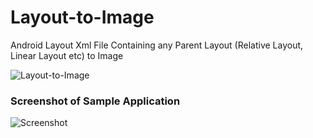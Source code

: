 # Layout-to-Image
Android Layout Xml File Containing any Parent Layout (Relative Layout, Linear Layout etc) to Image

![Layout-to-Image](https://github.com/vipulasri/Layout-to-Image/blob/master/header.png)

### Screenshot of Sample Application

![Screenshot](https://github.com/vipulasri/Layout-to-Image/blob/master/Screenshot.png)